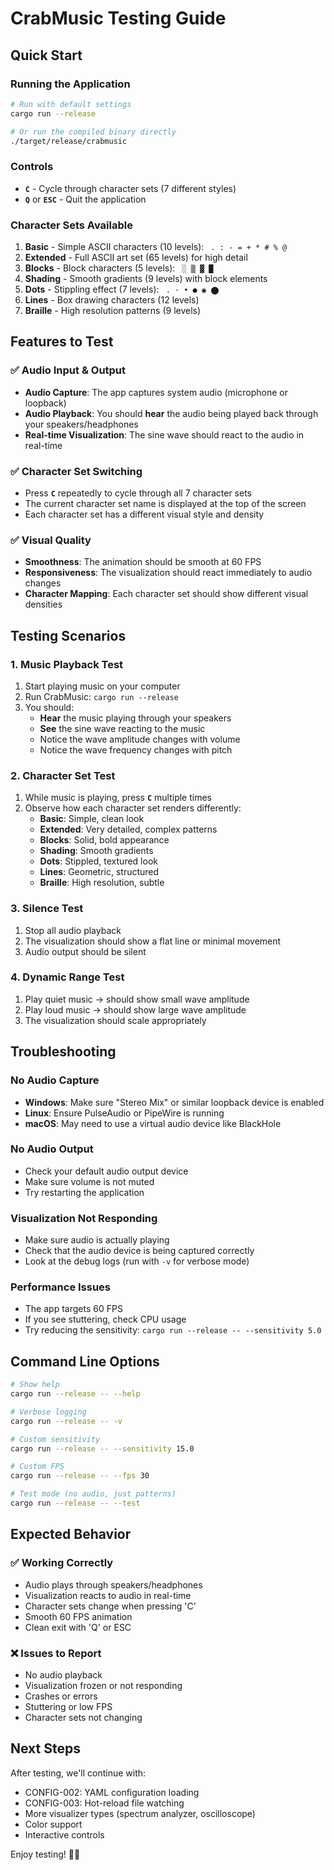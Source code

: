 # CrabMusic Testing Guide

## Quick Start

### Running the Application

```bash
# Run with default settings
cargo run --release

# Or run the compiled binary directly
./target/release/crabmusic
```

### Controls

- **`C`** - Cycle through character sets (7 different styles)
- **`Q`** or **`ESC`** - Quit the application

### Character Sets Available

1. **Basic** - Simple ASCII characters (10 levels): ` . : - = + * # % @`
2. **Extended** - Full ASCII art set (65 levels) for high detail
3. **Blocks** - Block characters (5 levels): ` ░ ▒ ▓ █`
4. **Shading** - Smooth gradients (9 levels) with block elements
5. **Dots** - Stippling effect (7 levels): ` . · • ● ◉ ⬤`
6. **Lines** - Box drawing characters (12 levels)
7. **Braille** - High resolution patterns (9 levels)

## Features to Test

### ✅ Audio Input & Output
- **Audio Capture**: The app captures system audio (microphone or loopback)
- **Audio Playback**: You should **hear** the audio being played back through your speakers/headphones
- **Real-time Visualization**: The sine wave should react to the audio in real-time

### ✅ Character Set Switching
- Press **`C`** repeatedly to cycle through all 7 character sets
- The current character set name is displayed at the top of the screen
- Each character set has a different visual style and density

### ✅ Visual Quality
- **Smoothness**: The animation should be smooth at 60 FPS
- **Responsiveness**: The visualization should react immediately to audio changes
- **Character Mapping**: Each character set should show different visual densities

## Testing Scenarios

### 1. Music Playback Test
1. Start playing music on your computer
2. Run CrabMusic: `cargo run --release`
3. You should:
   - **Hear** the music playing through your speakers
   - **See** the sine wave reacting to the music
   - Notice the wave amplitude changes with volume
   - Notice the wave frequency changes with pitch

### 2. Character Set Test
1. While music is playing, press **`C`** multiple times
2. Observe how each character set renders differently:
   - **Basic**: Simple, clean look
   - **Extended**: Very detailed, complex patterns
   - **Blocks**: Solid, bold appearance
   - **Shading**: Smooth gradients
   - **Dots**: Stippled, textured look
   - **Lines**: Geometric, structured
   - **Braille**: High resolution, subtle

### 3. Silence Test
1. Stop all audio playback
2. The visualization should show a flat line or minimal movement
3. Audio output should be silent

### 4. Dynamic Range Test
1. Play quiet music → should show small wave amplitude
2. Play loud music → should show large wave amplitude
3. The visualization should scale appropriately

## Troubleshooting

### No Audio Capture
- **Windows**: Make sure "Stereo Mix" or similar loopback device is enabled
- **Linux**: Ensure PulseAudio or PipeWire is running
- **macOS**: May need to use a virtual audio device like BlackHole

### No Audio Output
- Check your default audio output device
- Make sure volume is not muted
- Try restarting the application

### Visualization Not Responding
- Make sure audio is actually playing
- Check that the audio device is being captured correctly
- Look at the debug logs (run with `-v` for verbose mode)

### Performance Issues
- The app targets 60 FPS
- If you see stuttering, check CPU usage
- Try reducing the sensitivity: `cargo run --release -- --sensitivity 5.0`

## Command Line Options

```bash
# Show help
cargo run --release -- --help

# Verbose logging
cargo run --release -- -v

# Custom sensitivity
cargo run --release -- --sensitivity 15.0

# Custom FPS
cargo run --release -- --fps 30

# Test mode (no audio, just patterns)
cargo run --release -- --test
```

## Expected Behavior

### ✅ Working Correctly
- Audio plays through speakers/headphones
- Visualization reacts to audio in real-time
- Character sets change when pressing 'C'
- Smooth 60 FPS animation
- Clean exit with 'Q' or ESC

### ❌ Issues to Report
- No audio playback
- Visualization frozen or not responding
- Crashes or errors
- Stuttering or low FPS
- Character sets not changing

## Next Steps

After testing, we'll continue with:
- CONFIG-002: YAML configuration loading
- CONFIG-003: Hot-reload file watching
- More visualizer types (spectrum analyzer, oscilloscope)
- Color support
- Interactive controls

Enjoy testing! 🦀🎵

